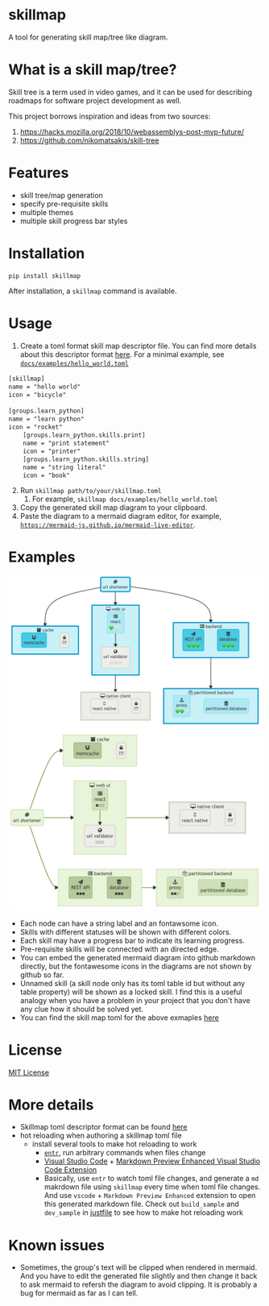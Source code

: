 # skillmap
A tool for generating skill map/tree like diagram.

# What is a skill map/tree?
Skill tree is a term used in video games, and it can be used for describing roadmaps for software project development as well.

This project borrows inspiration and ideas from two sources:
1. https://hacks.mozilla.org/2018/10/webassemblys-post-mvp-future/
2. https://github.com/nikomatsakis/skill-tree

# Features
* skill tree/map generation
* specify pre-requisite skills
* multiple themes
* multiple skill progress bar styles
# Installation
```
pip install skillmap
```
After installation, a `skillmap` command is available.

# Usage
1. Create a toml format skill map descriptor file. You can find more details about this descriptor format [here](docs/skillmap_descriptor.md). For a minimal example, see [`docs/examples/hello_world.toml`](docs/examples/hello_world.toml)
```
[skillmap]
name = "hello world"
icon = "bicycle"

[groups.learn_python]
name = "learn python"
icon = "rocket"
    [groups.learn_python.skills.print]
    name = "print statement"
    icon = "printer"
    [groups.learn_python.skills.string]
    name = "string literal"
    icon = "book"
```

2. Run `skillmap path/to/your/skillmap.toml`
   1. For example, `skillmap docs/examples/hello_world.toml`
3. Copy the generated skill map diagram to your clipboard.
4. Paste the diagram to a mermaid diagram editor, for example, [`https://mermaid-js.github.io/mermaid-live-editor`](https://mermaid-js.github.io/mermaid-live-editor).

# Examples
![ocean_theme_example](docs/images/ocean_theme_example.png)
![orientation_example](docs/images/orientation_example.png)

* Each node can have a string label and an fontawsome icon.
* Skills with different statuses will be shown with different colors.
* Each skill may have a progress bar to indicate its learning progress.
* Pre-requisite skills will be connected with an directed edge.
* You can embed the generated mermaid diagram into github markdown directly, but the fontawesome icons in the diagrams are not shown by github so far.
* Unnamed skill (a skill node only has its toml table id but without any table property) will be shown as a locked skill. I find this is a useful analogy when you have a problem in your project that you don't have any clue how it should be solved yet.
* You can find the skill map toml for the above exmaples [here](tests/url_shortener.toml)

# License
[MIT License](LICENSE)

# More details
* Skillmap toml descriptor format can be found [here](docs/skillmap_descriptor.md)
* hot reloading when authoring a skillmap toml file
    * install several tools to make hot reloading to work
        * [`entr`](https://github.com/eradman/entr), run arbitrary commands when files change
        * [Visual Studio Code](https://code.visualstudio.com) + [Markdown Preview Enhanced Visual Studio Code Extension](https://marketplace.visualstudio.com/items?itemName=shd101wyy.markdown-preview-enhanced)
        * Basically, use `entr` to watch toml file changes, and generate a `md` makrdown file using `skillmap` every time when toml file changes. And use `vscode` + `Markdown Preview Enhanced` extension to open this generated markdown file. Check out `build_sample` and `dev_sample` in [justfile](justfile) to see how to make hot reloading work
# Known issues
* Sometimes, the group's text will be clipped when rendered in mermaid. And you have to edit the generated file slightly and then change it back to ask mermaid to refersh the diagram to avoid clipping. It is probably a bug for mermaid as far as I can tell. 